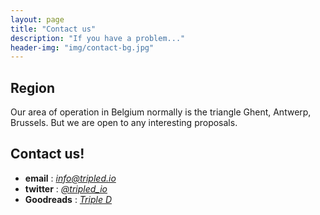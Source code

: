 ```yaml
---
layout: page
title: "Contact us"
description: "If you have a problem..."
header-img: "img/contact-bg.jpg"
---
```

## Region

Our area of operation in Belgium normally is the triangle Ghent, Antwerp, Brussels. But we are open to any interesting proposals.

## Contact us!

+ **email** : *[info@tripled.io](mailto:info@tripled.io)*
+ **twitter** : *[@tripled_io](https://twitter.com/tripled_io)*
+ **Goodreads** : *[Triple D](https://www.goodreads.com/user/show/72348319-triple-d)*